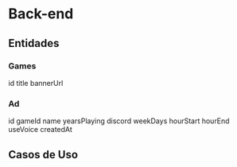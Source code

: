 # Back-end

## Entidades

### Games

id
title
bannerUrl

### Ad
id
gameId
name
yearsPlaying
discord
weekDays
hourStart
hourEnd
useVoice
createdAt

## Casos de Uso